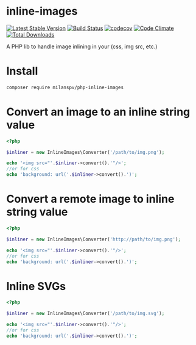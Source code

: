 # inline-images
[![Latest Stable Version](https://poser.pugx.org/koren/inline-images/v/stable)](https://packagist.org/packages/koren/inline-images)
[![Build Status](https://travis-ci.org/PuKoren/php-inline-images.svg?branch=master)](https://travis-ci.org/PuKoren/php-inline-images)
[![codecov](https://codecov.io/gh/PuKoren/php-inline-images/branch/master/graph/badge.svg)](https://codecov.io/gh/PuKoren/php-inline-images)
[![Code Climate](https://codeclimate.com/github/PuKoren/php-inline-images/badges/gpa.svg)](https://codeclimate.com/github/PuKoren/php-inline-images)
[![Total Downloads](https://poser.pugx.org/koren/inline-images/downloads)](https://packagist.org/packages/koren/inline-images)

A PHP lib to handle image inlining in your (css, img src, etc.)

# Install
```bash
composer require milanspv/php-inline-images
```

# Convert an image to an inline string value

```php
<?php

$inliner = new InlineImages\Converter('/path/to/img.png');

echo '<img src="'.$inliner->convert().'"/>';
//or for css
echo 'background: url('.$inliner->convert().')';

```

# Convert a remote image to inline string value
```php
<?php

$inliner = new InlineImages\Converter('http://path/to/img.png');

echo '<img src="'.$inliner->convert().'"/>';
//or for css
echo 'background: url('.$inliner->convert().')';

```

# Inline SVGs
```php
<?php

$inliner = new InlineImages\Converter('/path/to/img.svg');

echo '<img src="'.$inliner->convert().'"/>';
//or for css
echo 'background: url('.$inliner->convert().')';

```